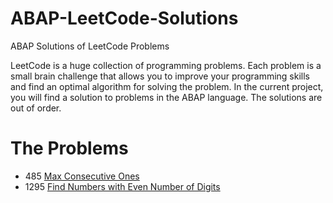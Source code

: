 # ABAP-LeetCode-Solutions
ABAP  Solutions of  LeetCode Problems

LeetCode is a huge collection of programming problems. Each problem is a small brain challenge that allows you to improve your programming skills and find an optimal algorithm for solving the problem. In the current project, you will find a solution to problems in the ABAP language.
The solutions are out of order.


# The Problems

- 485  [Max Consecutive Ones](https://github.com/analiteg/ABAP-LeetCode-Solutions/blob/main/485.abap) 
- 1295 [Find Numbers with Even Number of Digits](https://github.com/analiteg/ABAP-LeetCode-Solutions/blob/main/1295.abap)
